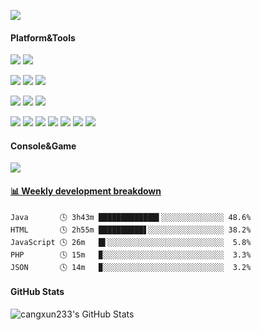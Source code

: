 [![](https://count.getloli.com/get/@cangxun233.github.readme)](https://count.getloli.com/)

#### Platform&Tools

[![](https://img.shields.io/badge/OS-CentOS-262577?style=flat-square&logo=CentOS&logoColor=ffffff)](https://www.centos.org/)
[![](https://img.shields.io/badge/Windows-10-2376bc?style=flat-square&logo=windows&logoColor=ffffff)](https://www.microsoft.com/windows/get-windows-10)

[![](https://img.shields.io/badge/IDE-WebStorm-green?style=flat-square&logo=WebStorm&logoColor=ffffff)](https://www.jetbrains.com/webstorm/)
[![](https://img.shields.io/badge/IDE-Intellij%20Idea-red?style=flat-square&logo=intellij%20idea&logoColor=ffffff)](https://www.jetbrains.com/idea/)
[![](https://img.shields.io/badge/IDE-Visual%20Studio%20Code-blue?style=flat-square&logo=visual-studio-code&logoColor=ffffff)](https://code.visualstudio.com/)

[![](https://img.shields.io/badge/-Java-007396?style=flat-square&logo=java&logoColor=white)](https://www.java.com/)
[![](https://img.shields.io/badge/-Spring-6DB33F?style=flat-square&logo=java&logoColor=white)](https://spring.io/)
[![](https://img.shields.io/badge/-Apache%20Maven-C71A36?style=flat-square&logo=apache%20maven&logoColor=white)](https://maven.apache.org/)

[![](https://img.shields.io/badge/-HTML5-E34F26?style=flat-square&logo=html5&logoColor=white)](https://html.spec.whatwg.org/)
[![](https://img.shields.io/badge/-CSS3-1572B6?style=flat-square&logo=css3&logoColor=white)](https://www.w3.org/Style/CSS/)
[![](https://img.shields.io/badge/-JavaScript-f7e018?style=flat-square&logo=javascript&logoColor=white)](https://www.ecma-international.org/)
[![](https://img.shields.io/badge/-Docker-2496ED?style=flat-square&logo=docker&logoColor=ffffff)](https://www.docker.com/)
[![](https://img.shields.io/badge/-Git-f05032?style=flat-square&logo=git&logoColor=white)](https://git-scm.com/)
[![](https://img.shields.io/badge/-Linux-fcc624?style=flat-square&logo=linux&logoColor=white)](https://www.linuxfoundation.org/)
[![](https://img.shields.io/badge/-Nginx-269539?style=flat-square&logo=nginx&logoColor=ffffff)](https://nginx.org/)

#### Console&Game

[![](https://img.shields.io/badge/Steam-171a21?style=flat-square&logo=steam&logoColor=ffffff)](https://steamcommunity.com/id/zuannmsl/)



<!-- waka-box start -->
#### <a href="https://gist.github.com/e609c4f482945f64f2f5944876a23e83" target="_blank">📊 Weekly development breakdown</a>
```text
Java       🕓 3h43m █████████████▌░░░░░░░░░░░░░░ 48.6%
HTML       🕓 2h55m ██████████▋░░░░░░░░░░░░░░░░░ 38.2%
JavaScript 🕓 26m   █▌░░░░░░░░░░░░░░░░░░░░░░░░░░  5.8%
PHP        🕓 15m   ▉░░░░░░░░░░░░░░░░░░░░░░░░░░░  3.3%
JSON       🕓 14m   ▉░░░░░░░░░░░░░░░░░░░░░░░░░░░  3.2%
```
<!-- Powered by https://github.com/YouEclipse/waka-box-go . -->
<!-- waka-box end -->

#### GitHub Stats

![cangxun233's GitHub Stats](https://github-readme-stats.vercel.app/api?username=cangxun233&show_icons=true)

<!--
**cangxun233/cangxun233** is a ✨ _special_ ✨ repository because its `README.md` (this file) appears on your GitHub profile.

Here are some ideas to get you started:

- 🔭 I’m currently working on ...
- 🌱 I’m currently learning ...
- 👯 I’m looking to collaborate on ...
- 🤔 I’m looking for help with ...
- 💬 Ask me about ...
- 📫 How to reach me: ...
- 😄 Pronouns: ...
- ⚡ Fun fact: ...
  -->
